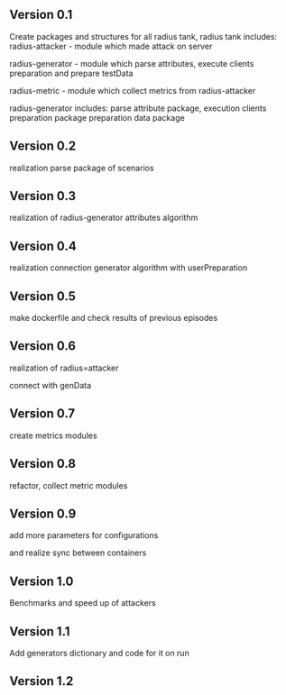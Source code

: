 ## Version 0.1
Create packages and structures for all radius tank,
radius tank includes:
radius-attacker - module which made attack on server

radius-generator - module which parse attributes, execute clients
preparation and prepare testData

radius-metric - module which collect metrics from radius-attacker

radius-generator includes:
parse attribute package,
execution clients preparation package
preparation data package

## Version 0.2
realization parse package of scenarios

## Version 0.3
realization of radius-generator attributes algorithm

## Version 0.4
realization connection generator algorithm with userPreparation

## Version 0.5
make dockerfile and check results of previous episodes

## Version 0.6 
realization of radius=attacker

connect with genData

## Version 0.7
create metrics modules

## Version 0.8 
refactor, collect metric modules

## Version 0.9 
add more parameters for configurations

and realize sync between containers

## Version 1.0
Benchmarks and speed up of attackers

## Version 1.1
Add generators dictionary and code for it on run

## Version 1.2

